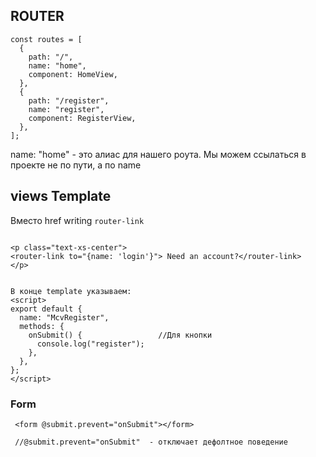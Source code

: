 ## ROUTER

```vue
const routes = [
  {
    path: "/",
    name: "home",
    component: HomeView,
  },
  {
    path: "/register",
    name: "register",
    component: RegisterView,
  },
];
```
name: "home" - это алиас для нашего роута. Мы можем ссылаться в проекте не по пути, а по name


## views Template
Вместо href writing `router-link`
```vue

<p class="text-xs-center">
<router-link to="{name: 'login'}"> Need an account?</router-link>
</p>
```

```vue

В конце template указываем:
<script>
export default {
  name: "McvRegister",
  methods: {
    onSubmit() {                 //Для кнопки
      console.log("register");   
    },
  },
};
</script>

```
### Form
``` vue 
 <form @submit.prevent="onSubmit"></form>
 
 //@submit.prevent="onSubmit"  - отключает дефолтное поведение
 ```